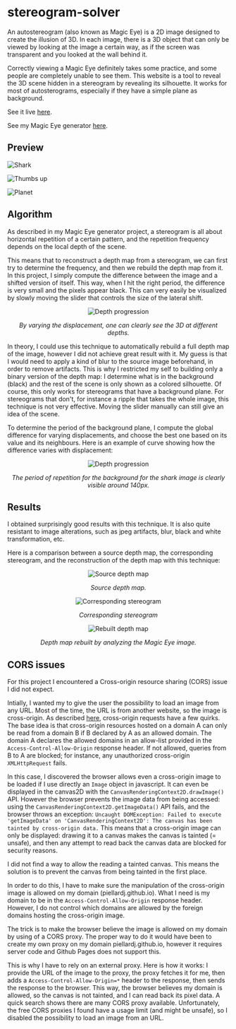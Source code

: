 # stereogram-solver
An autostereogram (also known as Magic Eye) is a 2D image designed to create the illusion of 3D. In each image, there is a 3D object that can only be viewed by looking at the image a certain way, as if the screen was transparent and you looked at the wall behind it.

Correctly viewing a Magic Eye definitely takes some practice, and some people are completely unable to see them. This website is a tool to reveal the 3D scene hidden in a stereogram by revealing its silhouette. It works for most of autosterograms, especially if they have a simple plane as background.

See it live [here](https://piellardj.github.io/stereogram-solver/).

See my Magic Eye generator [here](https://piellardj.github.io/stereogram-webgl/).

## Preview

![Shark](src/readme/shark.jpg)

![Thumbs up](src/readme/thumbsup.jpg)

![Planet](src/readme/planet.jpg)


## Algorithm
As described in my Magic Eye generator project, a stereogram is all about horizontal repetition of a certain pattern, and the repetition frequency depends on the local depth of the scene.

This means that to reconstruct a depth map from a stereogram, we can first try to determine the frequency, and then we rebuild the depth map from it. In this project, I simply compute the difference between the image and a shifted version of itself. This way, when I hit the right period, the difference is very small and the pixels appear black. This can very easily be visualized by slowly moving the slider that controls the size of the lateral shift.

<div style="text-align:center">
    <img alt="Depth progression" src="src/readme/depth-progression.jpg"/>
    <p>
        <i>By varying the displacement, one can clearly see the 3D at different depths.</i>
    </p>
</div>


In theory, I could use this technique to automatically rebuild a full depth map of the image, however I did not achieve great result with it. My guess is that I would need to apply a kind of blur to the source image beforehand, in order to remove artifacts. This is why I restricted my self to building only a binary version of the depth map: I determine what is in the background (black) and the rest of the scene is only shown as a colored silhouette. Of course, this only works for stereograms that have a background plane. For stereograms that don't, for instance a ripple that takes the whole image, this technique is not very effective. Moving the slider manually can still give an idea of the scene.

To determine the period of the background plane, I compute the global difference for varying displacements, and choose the best one based on its value and its neighbours. Here is an example of curve showing how the difference varies with displacement:

<div style="text-align:center">
    <img alt="Depth progression" src="src/readme/graph.png"/>
    <p>
        <i>The period of repetition for the background for the shark image is clearly visible around 140px.</i>
    </p>
</div>


## Results
I obtained surprisingly good results with this technique. It is also quite resistant to image alterations, such as jpeg artifacts, blur, black and white transformation, etc.

Here is a comparison between a source depth map, the corresponding stereogram, and the reconstruction of the depth map with this technique:

<div style="text-align:center">
    <img alt="Source depth map" src="src/readme/results_source.png"/>
    <p>
        <i>Source depth map.</i>
    </p>
</div>

<div style="text-align:center">
    <img alt="Corresponding stereogram" src="src/readme/results_image.jpg"/>
    <p>
        <i>Corresponding stereogram</i>
    </p>
</div>

<div style="text-align:center">
    <img alt="Rebuilt depth map" src="src/readme/results_rebuilt.jpg"/>
    <p>
        <i>Depth map rebuilt by analyzing the Magic Eye image.</i>
    </p>
</div>

## CORS issues
For this project I encountered a Cross-origin resource sharing (CORS) issue I did not expect.

Intially, I wanted my to give the user the possibility to load an image from any URL. Most of the time, the URL is from another website, so the image is cross-origin. As described [here](https://developer.mozilla.org/fr/docs/Web/HTTP/CORS), cross-origin requests have a few quirks. The base idea is that cross-origin resources hosted on a domain A can only be read from a domain B if B declared by A as an allowed domain. The domain A declares the allowed domains in an allow-list provided in the `Access-Control-Allow-Origin` response header. If not allowed, queries from B to A are blocked; for instance, any unauthorized cross-origin `XMLHttpRequest` fails.

In this case, I discovered the browser allows even a cross-origin image to be loaded if I use directly an `Image` object in javascript. It can even be displayed in the canvas2D with the `CanvasRenderingContext2D.drawImage()` API. However the browser prevents the image data from being accessed: using the `CanvasRenderingContext2D.getImageData()` API fails, and the browser throws an exception:
`Uncaught DOMException: Failed to execute 'getImageData' on 'CanvasRenderingContext2D': The canvas has been tainted by cross-origin data.` This means that a cross-origin image can only be displayed: drawing it to a canvas makes the canvas is tainted (= unsafe), and then any attempt to read back the canvas data are blocked for security reasons.

I did not find a way to allow the reading a tainted canvas. This means the solution is to prevent the canvas from being tainted in the first place.

In order to do this, I have to make sure the manipulation of the cross-origin image is allowed on my domain (piellardj.github.io). What I need is my domain to be in the `Access-Control-Allow-Origin` response header. However, I do not control which domains are allowed by the foreign domains hosting the cross-origin image.

The trick is to make the browser believe the image is allowed on my domain by using of a CORS proxy. The proper way to do it would have been to create my own proxy on my domain piellardj.github.io, however it requires server code and Github Pages does not support this.

This is why I have to rely on an external proxy. Here is how it works: I provide the URL of the image to the proxy, the proxy fetches it for me, then adds a `Access-Control-Allow-Origin=*` header to the response, then sends the response to the browser. This way, the browser believes my domain is allowed, so the canvas is not tainted, and I can read back its pixel data. A quick search shows there are many CORS proxy available. Unfortunately, the free CORS proxies I found have a usage limit (and might be unsafe), so I disabled the possibility to load an image from an URL.
